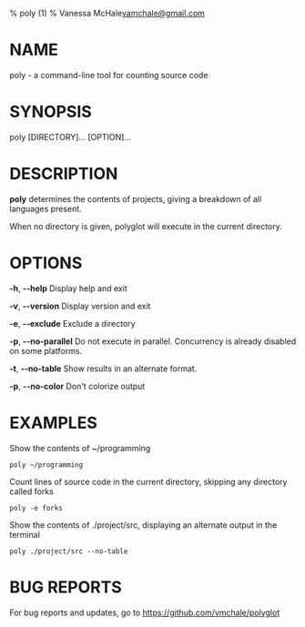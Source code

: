 % poly (1)
% Vanessa McHale<vamchale@gmail.com>

# NAME

poly - a command-line tool for counting source code

# SYNOPSIS

  poly [DIRECTORY]... [OPTION]...

# DESCRIPTION

**poly** determines the contents of projects, giving a breakdown of all
languages present.

When no directory is given, polyglot will execute in the current directory.

# OPTIONS

**-h**, **-\-help** Display help and exit

**-v**, **-\-version** Display version and exit

**-e**, **-\-exclude** Exclude a directory

**-p**, **-\-no-parallel** Do not execute in parallel. Concurrency is already
disabled on some platforms.

**-t**, **-\-no-table** Show results in an alternate format.

**-p**, **-\-no-color** Don't colorize output

# EXAMPLES

Show the contents of ~/programming

```
poly ~/programming
```

Count lines of source code in the current directory, skipping any directory called forks

```
poly -e forks
```

Show the contents of ./project/src, displaying an alternate output in the terminal

```
poly ./project/src --no-table
```

# BUG REPORTS

For bug reports and updates, go to https://github.com/vmchale/polyglot
